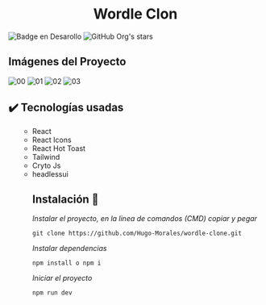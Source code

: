 <h1 align="center"> Wordle Clon </h1>

![Badge en Desarollo](https://img.shields.io/badge/STATUS-TERMINADO-red)
![GitHub Org's stars](https://img.shields.io/github/stars/camilafernanda?style=social)

## Imágenes del Proyecto
![00](https://user-images.githubusercontent.com/58606889/231864516-ed6ea07b-233e-41aa-8cab-4abf47047095.png)
![01](https://user-images.githubusercontent.com/58606889/231864537-66964433-ceff-4109-bdfe-b3131d73e963.png)
![02](https://user-images.githubusercontent.com/58606889/231864547-166c47dd-ba6b-473c-a8e1-a2ab4104b6e4.png)
![03](https://user-images.githubusercontent.com/58606889/231864560-ef824f37-70d1-4514-a779-0953572e0b34.png)


## :heavy_check_mark: Tecnologías usadas

<ul>
    <ul>
        <li> React</li>
        <li> React Icons</li>
        <li> React Hot Toast</li>
        <li> Tailwind</li>
        <li> Cryto Js</li>
        <li> headlessui</li>
    <ul>
</ul>

## Instalación 🔧
_Instalar el proyecto, en la linea de comandos (CMD) copiar y pegar_

```
git clone https://github.com/Hugo-Morales/wordle-clone.git
```

_Instalar dependencias_

```
npm install o npm i
```

_Iniciar el proyecto_

```
npm run dev
```
